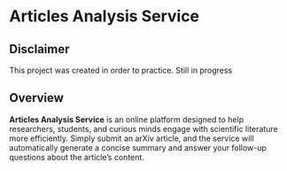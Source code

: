 # Articles Analysis Service

## Disclaimer
This project was created in order to practice. Still in progress

## Overview

**Articles Analysis Service** is an online platform designed to help researchers, students, and curious minds engage with scientific literature more efficiently. Simply submit an arXiv article, and the service will automatically generate a concise summary and answer your follow-up questions about the article’s content.

